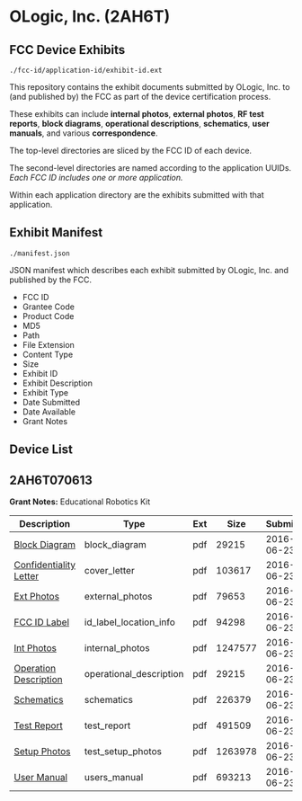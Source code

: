 # OLogic, Inc. (2AH6T)
## FCC Device Exhibits

```
./fcc-id/application-id/exhibit-id.ext
```

This repository contains the exhibit documents submitted by OLogic, Inc. to (and published by) the FCC as part of the device certification process.

These exhibits can include **internal photos**, **external photos**, **RF test reports**, **block diagrams**, **operational descriptions**, **schematics**, **user manuals**, and various **correspondence**.

The top-level directories are sliced by the FCC ID of each device.

The second-level directories are named according to the application UUIDs. *Each FCC ID includes one or more application.*

Within each application directory are the exhibits submitted with that application. 

## Exhibit Manifest

```
./manifest.json
```

JSON manifest which describes each exhibit submitted by OLogic, Inc. and published by the FCC.

- FCC ID
- Grantee Code
- Product Code
- MD5
- Path
- File Extension
- Content Type
- Size
- Exhibit ID
- Exhibit Description
- Exhibit Type
- Date Submitted
- Date Available
- Grant Notes

## Device List
## 2AH6T070613
**Grant Notes:** Educational Robotics Kit

| Description | Type | Ext | Size | Submitted | Available |
| ----------- | ---- | --- | ---- | --------- | --------- |
| [Block Diagram](2AH6T070613/f63c49e08ea91bca8d8771fab726e7d7/3038529.pdf) | block_diagram | pdf | 29215 | 2016-06-23 | 2016-06-23 |
| [Confidentiality Letter](2AH6T070613/f63c49e08ea91bca8d8771fab726e7d7/3038528.pdf) | cover_letter | pdf | 103617 | 2016-06-23 | 2016-06-23 |
| [Ext Photos](2AH6T070613/f63c49e08ea91bca8d8771fab726e7d7/3038530.pdf) | external_photos | pdf | 79653 | 2016-06-23 | 2016-12-20 |
| [FCC ID Label](2AH6T070613/f63c49e08ea91bca8d8771fab726e7d7/3038531.pdf) | id_label_location_info | pdf | 94298 | 2016-06-23 | 2016-06-23 |
| [Int Photos](2AH6T070613/f63c49e08ea91bca8d8771fab726e7d7/3038532.pdf) | internal_photos | pdf | 1247577 | 2016-06-23 | 2016-12-20 |
| [Operation Description](2AH6T070613/f63c49e08ea91bca8d8771fab726e7d7/3038529.pdf) | operational_description | pdf | 29215 | 2016-06-23 | 2016-06-23 |
| [Schematics](2AH6T070613/f63c49e08ea91bca8d8771fab726e7d7/3038534.pdf) | schematics | pdf | 226379 | 2016-06-23 | 2016-12-20 |
| [Test Report](2AH6T070613/f63c49e08ea91bca8d8771fab726e7d7/3038535.pdf) | test_report | pdf | 491509 | 2016-06-23 | 2016-06-23 |
| [Setup Photos](2AH6T070613/f63c49e08ea91bca8d8771fab726e7d7/3038536.pdf) | test_setup_photos | pdf | 1263978 | 2016-06-23 | 2016-12-20 |
| [User Manual](2AH6T070613/f63c49e08ea91bca8d8771fab726e7d7/3038537.pdf) | users_manual | pdf | 693213 | 2016-06-23 | 2016-12-20 |
